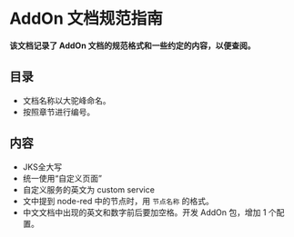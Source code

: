 # AddOn 文档规范指南
**该文档记录了 AddOn 文档的规范格式和一些约定的内容，以便查阅。**

## 目录
- 文档名称以大驼峰命名。
- 按照章节进行编号。
  

## 内容

- JKS全大写
- 统一使用“自定义页面”
- 自定义服务的英文为 custom service
- 文中提到 node-red 中的节点时，用 `节点名称` 的格式。 
- 中文文档中出现的英文和数字前后要加空格。开发 AddOn 包，增加 1 个配置。